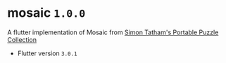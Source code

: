 # mosaic `1.0.0`

A flutter implementation of Mosaic from [Simon Tatham's Portable Puzzle Collection](https://www.chiark.greenend.org.uk/~sgtatham/puzzles/)

- Flutter version `3.0.1`
